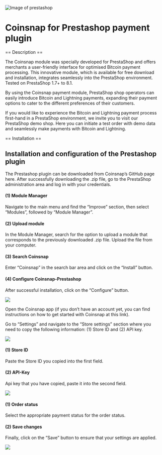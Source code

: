 ![Image of prestashop](https://coinsnap.io/wp-content/uploads/2023/11/Coinsnap-for-prestashop.png)
# Coinsnap for Prestashop payment plugin

== Description ==

The Coinsnap module was specially developed for PrestaShop and offers merchants a user-friendly interface for optimised Bitcoin payment processing. This innovative module, which is available for free download and installation, integrates seamlessly into the PrestaShop environment. Tested on PrestaShop 1.7+ to 8.1.

By using the Coinsnap payment module, PrestaShop shop operators can easily introduce Bitcoin and Lightning payments, expanding their payment options to cater to the different preferences of their customers.

If you would like to experience the Bitcoin and Lightning payment process first-hand in a PrestaShop environment, we invite you to visit our PrestaShop demo shop. Here you can initiate a test order with demo data and seamlessly make payments with Bitcoin and Lightning.

== Installation ==

## Installation and configuration of the Prestashop plugin ##

The Prestashop plugin can be downloaded from Coinsnap’s GitHub page here. After successfully downloading the .zip file, go to the PrestaShop administration area and log in with your credentials.

#### (1) Module Manager ####
Navigate to the main menu and find the “Improve” section, then select “Modules”, followed by “Module Manager”.

#### (2) Upload module ####
In the Module Manager, search for the option to upload a module that corresponds to the previously downloaded .zip file. Upload the file from your computer.

#### (3) Search Coinsnap ####
Enter “Coinsnap” in the search bar area and click on the “Install” button.

#### (4) Configure Coinsnap-Prestashop ####
After successful installation, click on the “Configure” button.

![](https://coinsnap.io/wp-content/uploads/2023/11/Screenshot-2023-11-30-at-11.00.33.png)

Open the Coinsnap app (if you don’t have an account yet, you can find instructions on how to get started with Coinsnap at this link).

Go to “Settings” and navigate to the “Store settings” section where you need to copy the following information: (1) Store ID and (2) API key.

![](https://coinsnap.io/wp-content/uploads/2023/11/Screenshot-2023-11-30-at-10.22.46.png)

#### (1) Store ID ####
Paste the Store ID you copied into the first field.

#### (2) API-Key ####
Api key that you have copied, paste it into the second field.

![](https://coinsnap.io/wp-content/uploads/2023/11/Screenshot-2023-11-30-at-10.10.55-2.png)

#### (1) Order status ####
Select the appropriate payment status for the order status.

#### (2) Save changes ####
Finally, click on the “Save” button to ensure that your settings are applied.

![](https://coinsnap.io/wp-content/uploads/2023/11/Screenshot-2023-11-30-at-10.12.56-1.png)
